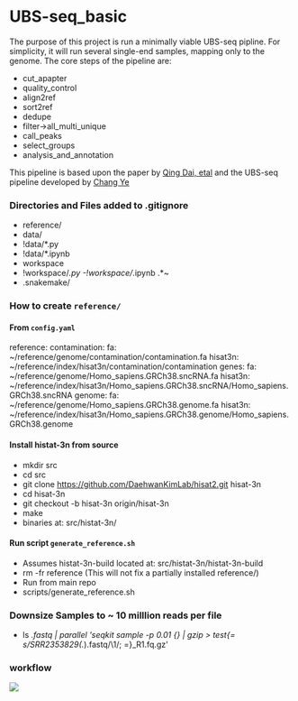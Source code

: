 # UBS-seq_basic

The purpose of this project is run a minimally viable UBS-seq pipline. For simplicity, it will run several single-end samples, mapping only to the genome. The core steps of the pipeline are:
- cut_apapter
- quality_control
- align2ref
- sort2ref
- dedupe
- filter->all_multi_unique
- call_peaks
- select_groups
- analysis_and_annotation

This pipeline is based upon the paper by [Qing Dai, etal](https://doi.org/10.1038/s41587-023-02034-w) and the UBS-seq pipeline developed by [Chang Ye](https://github.com/y9c/m5C-UBSseq)


### Directories and Files added to .gitignore

- reference/
- data/
- !data/*.py
- !data/*.ipynb
- workspace
- !workspace/*.py
-!workspace/*.ipynb
.*~
- .snakemake/

### How to create `reference/`

#### From `config.yaml`

reference:
  contamination:
    fa: ~/reference/genome/contamination/contamination.fa
    hisat3n: ~/reference/index/hisat3n/contamination/contamination
  genes:
    fa: ~/reference/genome/Homo_sapiens.GRCh38.sncRNA.fa
    hisat3n: ~/reference/index/hisat3n/Homo_sapiens.GRCh38.sncRNA/Homo_sapiens.GRCh38.sncRNA
  genome:
    fa: ~/reference/genome/Homo_sapiens.GRCh38.genome.fa
    hisat3n: ~/reference/index/hisat3n/Homo_sapiens.GRCh38.genome/Homo_sapiens.GRCh38.genome

#### Install histat-3n from source 
- mkdir src
- cd src
- git clone https://github.com/DaehwanKimLab/hisat2.git hisat-3n
- cd hisat-3n
- git checkout -b hisat-3n origin/hisat-3n
- make
- binaries at: src/histat-3n/

#### Run script `generate_reference.sh`
- Assumes histat-3n-build located at:  src/histat-3n/histat-3n-build
- rm -fr reference (This will not fix a partially installed reference/)
- Run from main repo
- scripts/generate_reference.sh

### Downsize Samples to ~ 10 milllion reads per file
- ls *.fastq | parallel 'seqkit sample -p 0.01 {} | gzip > test{= s/SRR2353829(.*)\.fastq/\1/; =}_R1.fq.gz'


### workflow

![](./docs/flow.svg)

